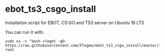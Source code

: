 # ebot_ts3_csgo_install
Installation script for EBOT, CS:GO and TS3 server on Ubuntu 16 LTS

You can run it with: 
```
sudo su -c "bash <(wget -qO- https://raw.githubusercontent.com/Flegma/ebot_ts3_csgo_install/master/install.sh)" root
```


